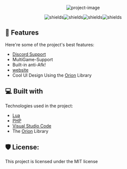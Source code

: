 <p align="center"><img src="https://socialify.git.ci/acezx-programer/ToolWare/image?description=1&descriptionEditable=A%20unique%20tool%2C%20for%20your%20Roblox%20games.&logo=https://i.imgur.com/vpN3Mj1.png&name=1&theme=Light\" alt="project-image"></p>

<p align="center"><img src="https://img.shields.io/github/license/acezx-programer/ToolWare" alt="shields"><img src="https://img.shields.io/github/issues/acezx-programer/ToolWare" alt="shields"><img src="https://img.shields.io/github/forks/acezx-programer/ToolWare" alt="shields"><img src="https://img.shields.io/github/stars/acezx-programer/ToolWare" alt="shields"></p>

  
  
<h2>🧐 Features</h2>

Here're some of the project's best features:

*   [Discord Support](https://discord.gg/KrXdssuG6x)
*   MultiGame-Support
*   Built-in anti-Afk!
*   [website](https://tool-ware.surge.sh)
*   Cool UI Design Using the [Orion](https://v3rmillion.net/showthread.php?tid=1166983) Library

  
  
<h2>💻 Built with</h2>

Technologies used in the project:

*   [Lua](https://www.lua.org)
*   [PHP](https://www.php.net)
*   [Visual Studio Code](https://code.visualstudio.com)
*   The [Orion](https://v3rmillion.net/showthread.php?tid=1166983) Library

<h2>🛡️ License:</h2>

This project is licensed under the MIT license
